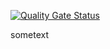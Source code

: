 [![Quality Gate Status](http://34.116.158.178:9000/api/project_badges/measure?project=sonarcicd&metric=alert_status)](http://34.116.158.178:9000/dashboard?id=sonarcicd)

sometext
